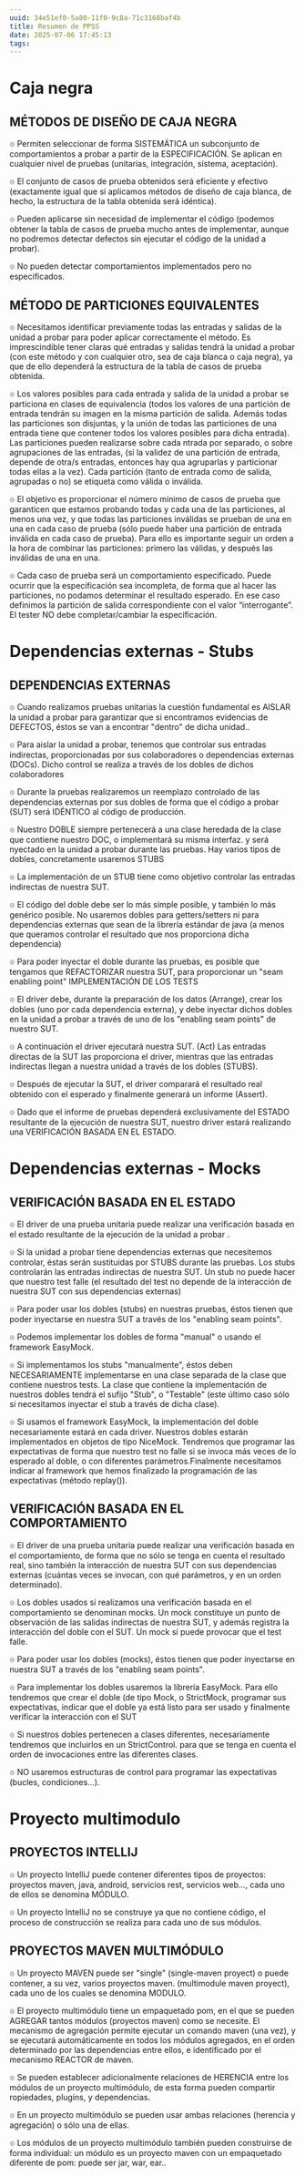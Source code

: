 ```yaml
---
uuid: 34e51ef0-5a80-11f0-9c8a-71c3160baf4b
title: Resumen de PPSS
date: 2025-07-06 17:45:13
tags:
---
```



# Caja negra

## MÉTODOS DE DISEÑO DE CAJA NEGRA
๏ Permiten seleccionar de forma SISTEMÁTICA un subconjunto de comportamientos a probar a partir de la ESPECIFICACIÓN. Se aplican en cualquier nivel de pruebas (unitarias, integración, sistema, aceptación).

๏ El conjunto de casos de prueba obtenidos será eficiente y efectivo (exactamente igual que si aplicamos métodos de diseño de caja blanca, de hecho, la estructura de la tabla obtenida será idéntica).

๏ Pueden aplicarse sin necesidad de implementar el código (podemos obtener la tabla de casos de prueba mucho antes de implementar, aunque no podremos detectar defectos sin ejecutar el código de la unidad a probar).

๏ No pueden detectar comportamientos implementados pero no especificados. 
## MÉTODO DE PARTICIONES EQUIVALENTES
๏ Necesitamos identificar previamente todas las entradas y salidas de la unidad a probar para poder aplicar correctamente el método. Es imprescindible tener claras qué entradas y salidas tendrá la unidad a probar (con este método y con cualquier otro, sea de caja blanca o caja negra), ya que de ello dependerá la estructura de la tabla de casos de prueba obtenida.

๏ Los valores posibles para cada entrada y salida de la unidad a probar se particiona en clases de equivalencia (todos los valores de una partición de entrada tendrán su imagen en la misma partición de salida. Además todas las particiones son disjuntas, y la unión de todas las particiones de una entrada tiene que contener todos los valores posibles para dicha entrada). Las particiones pueden realizarse sobre cada  ntrada por separado, o sobre agrupaciones de las entradas, (si la validez de una partición de entrada, depende de otra/s entradas, entonces hay qua agruparlas y particionar todas ellas a la vez). Cada partición (tanto de entrada como de salida, agrupadas o no) se etiqueta como válida o inválida.

๏ El objetivo es proporcionar el número mínimo de casos de prueba que garanticen que estamos probando todas y cada una de las particiones, al menos una vez, y que todas las particiones inválidas se prueban de una en una en cada caso de prueba (sólo puede haber una partición de entrada inválida en cada caso de prueba). Para ello es importante seguir un orden a la hora de combinar las particiones: primero las válidas, y después las inválidas de una en una.

๏ Cada caso de prueba será un comportamiento especificado. Puede ocurrir que la especificación sea incompleta, de forma que al hacer las particiones, no podamos determinar el resultado esperado. En ese caso definimos la partición de salida correspondiente con el valor “interrogante”. El tester NO debe completar/cambiar la especificación.

# Dependencias externas - Stubs

## DEPENDENCIAS EXTERNAS
๏ Cuando realizamos pruebas unitarias la cuestión fundamental es AISLAR la unidad a probar para garantizar que si encontramos evidencias de DEFECTOS, éstos se van a encontrar "dentro" de dicha unidad..

๏ Para aislar la unidad a probar, tenemos que controlar sus entradas indirectas, proporcionadas por sus colaboradores o dependencias externas (DOCs). Dicho control se realiza a través de los dobles de dichos colaboradores

๏ Durante la pruebas realizaremos un reemplazo controlado de las dependencias externas por sus dobles de forma que el código a probar (SUT) será IDÉNTICO al código de producción.

๏ Nuestro DOBLE siempre pertenecerá a una clase heredada de la clase que contiene nuestro DOC, o implementará su misma interfaz. y será  nyectado en la unidad a probar durante las pruebas. Hay varios tipos de dobles, concretamente usaremos STUBS 

๏ La implementación de un STUB tiene como objetivo controlar las entradas indirectas de nuestra SUT.

๏ El código del doble debe ser lo más simple posible, y también lo más genérico posible. No usaremos dobles para getters/setters ni para dependencias externas que sean de la librería estándar de java (a menos que queramos controlar el resultado que nos proporciona dicha dependencia)

๏ Para poder inyectar el doble durante las pruebas, es posible que tengamos que REFACTORIZAR nuestra SUT, para proporcionar un "seam enabling point" IMPLEMENTACIÓN DE LOS TESTS

๏ El driver debe, durante la preparación de los datos (Arrange), crear los dobles (uno por cada dependencia externa), y debe inyectar dichos dobles en la unidad a probar a través de uno de los "enabling seam points" de nuestro SUT.

๏ A continuación el driver ejecutará nuestra SUT. (Act) Las entradas directas de la SUT las proporciona el driver, mientras que las entradas indirectas llegan a nuestra unidad a través de los dobles (STUBS).

๏ Después de ejecutar la SUT, el driver comparará el resultado real obtenido con el esperado y finalmente generará un informe (Assert).

๏ Dado que el informe de pruebas dependerá exclusivamente del ESTADO resultante de la ejecución de nuestra SUT, nuestro driver estará realizando una VERIFICACIÓN BASADA EN EL ESTADO.

# Dependencias externas - Mocks

## VERIFICACIÓN BASADA EN EL ESTADO
๏ El driver de una prueba unitaria puede realizar una verificación basada en el estado resultante de la ejecución de la unidad a probar .

๏ Si la unidad a probar tiene dependencias externas que necesitemos controlar, éstas serán sustituidas por STUBS durante las pruebas. Los stubs  controlarán las entradas indirectas de nuestra SUT. Un stub no puede hacer que nuestro test falle (el resultado del test no depende de la  interacción de nuestra SUT con sus dependencias externas)

๏ Para poder usar los dobles (stubs) en nuestras pruebas, éstos tienen que poder inyectarse en nuestra SUT a través de los "enabling seam points".

๏ Podemos implementar los dobles de forma "manual" o usando el framework EasyMock. 

๏ Si implementamos los stubs "manualmente", éstos deben NECESARIAMENTE implementarse en una clase separada de la clase que contiene nuestros tests. La clase que contiene la implementación de nuestros dobles tendrá el sufijo "Stub", o "Testable" (este último caso sólo si necesitamos inyectar el stub a través de dicha clase).

๏ Si usamos el framework EasyMock, la implementación del doble necesariamente estará en cada driver. Nuestros dobles estarán implementados en objetos de tipo NiceMock. Tendremos que programar las expectativas de forma que nuestro test no falle si se invoca más veces de lo esperado al doble, o con diferentes parámetros.Finalmente necesitamos indicar al framework que hemos finalizado la programación de las expectativas (método replay()).

## VERIFICACIÓN BASADA EN EL COMPORTAMIENTO

๏ El driver de una prueba unitaria puede realizar una verificación basada en el comportamiento, de forma que no sólo se tenga en cuenta el resultado real, sino también la interacción de nuestra SUT con sus dependencias externas (cuántas veces se invocan, con qué parámetros, y en un orden determinado).

๏ Los dobles usados si realizamos una verificación basada en el comportamiento se denominan mocks. Un mock constituye un punto de observación de las salidas indirectas de nuestra SUT, y además registra la interacción del doble con el SUT. Un mock sí puede provocar que el test falle.

๏ Para poder usar los dobles (mocks), éstos tienen que poder inyectarse en nuestra SUT a través de los "enabling seam points".

๏ Para implementar los dobles usaremos la librería EasyMock. Para ello tendremos que crear el doble (de tipo Mock, o StrictMock, programar sus expectativas, indicar que el doble ya está listo para ser usado y finalmente verificar la interacción con el SUT

๏ Si nuestros dobles pertenecen a clases diferentes, necesariamente tendremos que incluirlos en un StrictControl. para que se tenga en cuenta el orden de invocaciones entre las diferentes clases.

๏ NO usaremos estructuras de control para programar las expectativas (bucles, condiciones...).

# Proyecto multimodulo 

## PROYECTOS INTELLIJ

๏ Un proyecto IntelliJ puede contener diferentes tipos de proyectos: proyectos maven, java, android, servicios rest, servicios web..., cada uno de ellos se denomina MÓDULO.

๏ Un proyecto IntelliJ no se construye ya que no contiene código, el proceso de construcción se realiza para cada
uno de sus módulos. 

## PROYECTOS MAVEN MULTIMÓDULO

๏ Un proyecto MAVEN puede ser "single" (single-maven proyect) o puede contener, a su vez, varios proyectos maven. (multimodule maven proyect), cada uno de los cuales se denomina MODULO. 

๏ El proyecto multimódulo tiene un empaquetado pom, en el que se pueden AGREGAR tantos módulos (proyectos maven) como se necesite. El mecanismo de agregación permite ejecutar un comando maven (una vez), y se ejecutará automáticamente en todos los módulos agregados, en el orden determinado por las dependencias entre ellos, e identificado por el mecanismo REACTOR de maven.

๏ Se pueden establecer adicionalmente relaciones de HERENCIA entre los módulos de un proyecto multimódulo, de esta forma pueden compartir  ropiedades, plugins, y dependencias.

๏ En un proyecto multimódulo se pueden usar ambas relaciones (herencia y agregación) o sólo una de ellas.

๏ Los módulos de un proyecto multimódulo también pueden construirse de forma individual: un módulo es un proyecto maven con un empaquetado diferente de pom: puede ser jar, war, ear..


